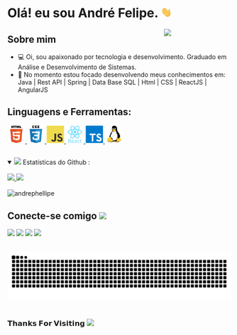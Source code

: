 <h1> Olá! eu sou André Felipe. <img src="https://github.com/LeonardoYz/LeonardoYz/blob/main/assets/Hi.gif" width="25"></h1>
<img align="right" width="30%" src="https://cdn.dribbble.com/users/220167/screenshots/2373375/resp_dribbble.gif">

<h2> Sobre mim </h2>

- 💻 Oi, sou apaixonado por tecnologia e desenvolvimento. Graduado em Análise e Desenvolvimento de Sistemas. 
- 🌱 No momento estou focado desenvolvendo meus conhecimentos em: <br> Java | Rest API | Spring | Data Base SQL | Html | CSS | ReactJS | AngularJS </br>

##

<h2 align="left">Linguagens e Ferramentas:</h2>

<p align="left"> 
    <a href="https://www.w3.org/html/" target="_blank"> 
        <img src="https://raw.githubusercontent.com/devicons/devicon/master/icons/html5/html5-original-wordmark.svg" alt="html5" width="40" height="40"/> </a> 
    <a href="https://www.w3schools.com/css/" target="_blank"> 
        <img src="https://raw.githubusercontent.com/devicons/devicon/master/icons/css3/css3-original-wordmark.svg" alt="css3" width="40" height="40"/> </a>
    <a href="https://developer.mozilla.org/en-US/docs/Web/JavaScript" target="_blank"> 
        <img src="https://raw.githubusercontent.com/devicons/devicon/master/icons/javascript/javascript-original.svg" alt="javascript" width="40" height="40"/> </a> 
    <a href="https://reactjs.org/" target="_blank"> 
        <img src="https://raw.githubusercontent.com/devicons/devicon/master/icons/react/react-original-wordmark.svg" alt="react" width="40" height="40"/> </a> 
    <a href="https://www.python.org/" target="_blank"> 
        <img src="https://raw.githubusercontent.com/devicons/devicon/master/icons/typescript/typescript-original.svg" alt="typescript" width="40" height="40"/> </a>
    <a href="https://www.linux.org/" target="_blank"> 
        <img src="https://raw.githubusercontent.com/devicons/devicon/master/icons/linux/linux-original.svg" alt="linux" width="40" height="40"/> </a>
</p>

##


<details open="">
<summary>
   <img src="https://media.giphy.com/media/cj87CxfRtrUifF3Ryk/giphy.gif" height="25">
   Estatísticas do Github : 
</summary>
   
<br>
    
 <div>
  <a href="https://github.com/andrephellipe">
  <img height="180em" src="https://github-readme-stats.vercel.app/api?username=andrephellipe&show_icons=true&include_all_commits=true&count_private=true"/>
  <img height="180em" src="https://github-readme-stats.vercel.app/api/top-langs/?username=andrephellipe&layout=compact&langs_count=7"/></a>
</div>
<br>
<img src="https://komarev.com/ghpvc/?username=andrephellipe&color=green" alt="andrephellipe"/>    
 </details>
 
##    
     
<h2>
  Conecte-se comigo
  <a target="_blank">
    <img src="https://media.tenor.com/images/22f42c11b612b041b4038573dca18a2d/tenor.gif" height="25px" style="max-width:100%;">
  </a>
</h2>

<div>
 <a href="https://discord.gg/G9GPg5SA75" target="_blank"><img src="https://img.shields.io/badge/Discord-7289DA?style=for-the-badge&logo=discord&logoColor=white" target="_blank"></a> 
  <a href = "https://mail.google.com/mail/u/0/?tab=rm&ogbl#inbox"><img src="https://img.shields.io/badge/-Gmail-%23333?style=for-the-badge&logo=gmail&logoColor=white" target="_blank"></a>
  <a href="https://www.linkedin.com/in/andrephellipe/" target="_blank"><img src="https://img.shields.io/badge/-LinkedIn-%230077B5?style=for-the-badge&logo=linkedin&logoColor=white" target="_blank"></a> 
  <a href="https://api.whatsapp.com/send?phone=5583988712662&text=Hi!" target="_blank"><img src="https://img.shields.io/badge/WhatsApp-25D366?style=for-the-badge&logo=whatsapp&logoColor=white" target="_blank"></a> 
</div>   
<br>

![Snake animation](https://github.com/andrephellipe/andrephellipe/blob/output/github-contribution-grid-snake.svg)

#
<h3>𝗧𝗵𝗮𝗻𝗸𝘀 𝗙𝗼𝗿 𝗩𝗶𝘀𝗶𝘁𝗶𝗻𝗴 <img height="40" src="https://emoji.gg/assets/emoji/7333-parrotdance.gif"> </h3>
